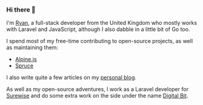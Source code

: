 ### Hi there 👋

I'm [Ryan](https://twitter.com/ryangjchandler), a full-stack developer from the United Kingdom who mostly works with Laravel and JavaScript, although I also dabble in a little bit of Go too.

I spend most of my free-time contributing to open-source projects, as well as maintaining them:

* [Alpine.js](https://github.com/alpinejs)
* [Spruce](https://github.com/ryangjchandler/spruce)

I also write quite a few articles on my [personal blog](https://ryangjchandler.co.uk).

As well as my open-source adventures, I work as a Laravel developer for [Surewise](https://surewise.com) and do some extra work on the side under the name [Digital Bit](https://digitalbit.dev).

